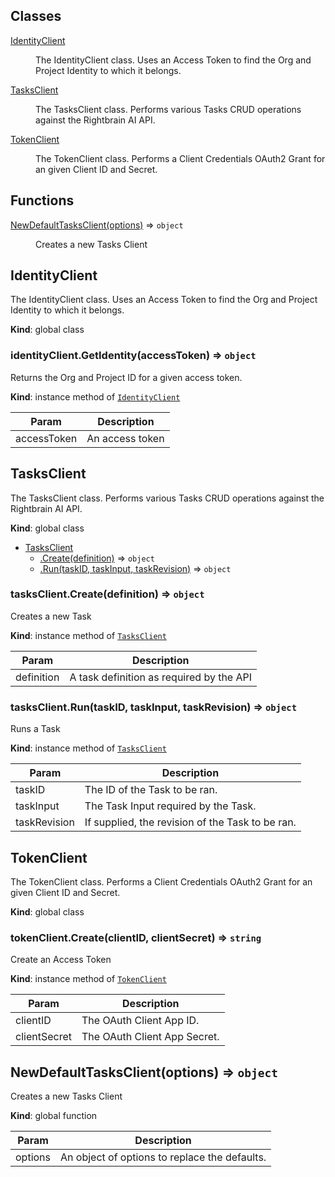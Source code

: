 ## Classes

<dl>
<dt><a href="#IdentityClient">IdentityClient</a></dt>
<dd><p>The IdentityClient class. Uses an Access Token to find the Org and Project Identity to which it belongs.</p>
</dd>
<dt><a href="#TasksClient">TasksClient</a></dt>
<dd><p>The TasksClient class. Performs various Tasks CRUD operations against the Rightbrain AI API.</p>
</dd>
<dt><a href="#TokenClient">TokenClient</a></dt>
<dd><p>The TokenClient class. Performs a Client Credentials OAuth2 Grant for an given Client ID and Secret.</p>
</dd>
</dl>

## Functions

<dl>
<dt><a href="#NewDefaultTasksClient">NewDefaultTasksClient(options)</a> ⇒ <code>object</code></dt>
<dd><p>Creates a new Tasks Client</p>
</dd>
</dl>

<a name="IdentityClient"></a>

## IdentityClient
The IdentityClient class. Uses an Access Token to find the Org and Project Identity to which it belongs.

**Kind**: global class  
<a name="IdentityClient+GetIdentity"></a>

### identityClient.GetIdentity(accessToken) ⇒ <code>object</code>
Returns the Org and Project ID for a given access token.

**Kind**: instance method of [<code>IdentityClient</code>](#IdentityClient)  

| Param | Description |
| --- | --- |
| accessToken | An access token |

<a name="TasksClient"></a>

## TasksClient
The TasksClient class. Performs various Tasks CRUD operations against the Rightbrain AI API.

**Kind**: global class  

* [TasksClient](#TasksClient)
    * [.Create(definition)](#TasksClient+Create) ⇒ <code>object</code>
    * [.Run(taskID, taskInput, taskRevision)](#TasksClient+Run) ⇒ <code>object</code>

<a name="TasksClient+Create"></a>

### tasksClient.Create(definition) ⇒ <code>object</code>
Creates a new Task

**Kind**: instance method of [<code>TasksClient</code>](#TasksClient)  

| Param | Description |
| --- | --- |
| definition | A task definition as required by the API |

<a name="TasksClient+Run"></a>

### tasksClient.Run(taskID, taskInput, taskRevision) ⇒ <code>object</code>
Runs a Task

**Kind**: instance method of [<code>TasksClient</code>](#TasksClient)  

| Param | Description |
| --- | --- |
| taskID | The ID of the Task to be ran. |
| taskInput | The Task Input required by the Task. |
| taskRevision | If supplied, the revision of the Task to be ran. |

<a name="TokenClient"></a>

## TokenClient
The TokenClient class. Performs a Client Credentials OAuth2 Grant for an given Client ID and Secret.

**Kind**: global class  
<a name="TokenClient+Create"></a>

### tokenClient.Create(clientID, clientSecret) ⇒ <code>string</code>
Create an Access Token

**Kind**: instance method of [<code>TokenClient</code>](#TokenClient)  

| Param | Description |
| --- | --- |
| clientID | The OAuth Client App ID. |
| clientSecret | The OAuth Client App Secret. |

<a name="NewDefaultTasksClient"></a>

## NewDefaultTasksClient(options) ⇒ <code>object</code>
Creates a new Tasks Client

**Kind**: global function  

| Param | Description |
| --- | --- |
| options | An object of options to replace the defaults. |

